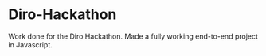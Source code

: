 # Diro-Hackathon
Work done for the Diro Hackathon. Made a fully working end-to-end project in Javascript.
